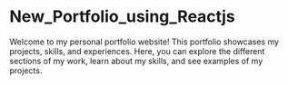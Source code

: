 # New_Portfolio_using_Reactjs 

Welcome to my personal portfolio website! This portfolio showcases my projects, skills, and experiences. Here, you can explore the different sections of my work, learn about my skills, and see examples of my projects.
